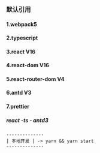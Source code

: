 ###  默认引用

  #### 1.webpack5
  #### 2.typescript
  #### 3.react V16
  #### 4.react-dom V16
  #### 5.react-router-dom V4
  #### 6.antd V3
  #### 7.prettier

##### react -ts - antd3
```
--------------
| 本地开发 | -> yarn && yarn start
--------------
```




